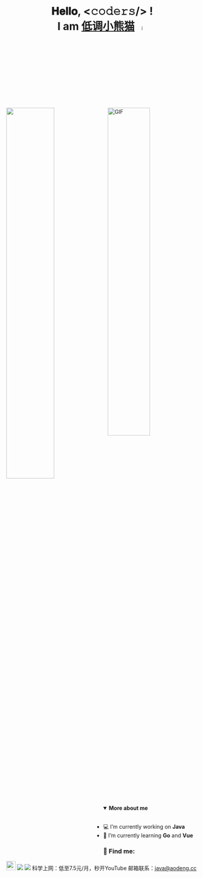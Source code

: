 <h1 align="center">
  𝐇𝐞𝐥𝐥𝐨, &lt;𝚌𝚘𝚍𝚎𝚛𝚜/&gt; ! 
  <br/>
  I am <a target="_blank" href="https://github.com/java-aodeng">低调小熊猫</a>

  <a target="_blank">
      <img src="https://uss.ilovey.live/github/Hi.gif" width="5%" />    
  </a>
</h1>
 
<a href="https://github.com/java-aodeng"><img align="right"  width="47%" alt="GIF" src="https://uss.ilovey.live/github/image.gif" /></a>
<a href="https://github.com/java-aodeng"><img align="left"   width="50%" src="https://github-readme-stats.vercel.app/api?username=java-aodeng&show_icons=true" /></a>

<details align="left" open>
    <summary>
        <b>More about me</b>
    </summary>
<br>

<div align="left">

- :computer: I’m currently working on **Java**
- :pushpin: I’m currently learning  **Go** and **Vue**

### :mag_right: Find me:

[<img width="24px" src="https://cdn.jsdelivr.net/npm/simple-icons@latest/icons/twitter.svg"/>](https://twitter.com/java_aodeng)
[<img src="https://img.shields.io/badge/chat-%E4%BD%8E%E8%B0%83%E5%B0%8F%E7%86%8A%E7%8C%ABQQ%E7%BE%A4-yellow.svg"/>](https://jq.qq.com/?_wv=1027&k=574chhz)
[<img src="https://img.shields.io/badge/telegram-%E4%BD%8E%E8%B0%83%E5%B0%8F%E7%86%8A%E7%8C%AB--%E5%AE%98%E6%96%B9%E9%83%A8%E8%90%BD-orange.svg"/>](https://t.me/joinchat/LSsyBxVKLGEkF5MtIhg6TQ) 科学上网：低至7.5元/月，秒开YouTube 邮箱联系：java@aodeng.cc  
</details>
